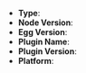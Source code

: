 <!--
Thank you for reporting an issue. Please fill in as much of the template below as you're able.

1. It's RECOMMENDED to submit PR for typo or tiny bug fix.
2. If this's a BUG, please provide: course repetition, error log, platform, node/egg/plugin versions and configuration.
3. If this's a FEATURE request, please provide: details, pseudo codes if necessary.

感谢您向我们反馈问题。请尽量填写下面的模板。

1. 我们推荐如果是小问题（错别字修改，小的 bug fix）直接提交 PR。
2. 如果是一个 BUG，请提供：复现步骤，错误日志，node、egg、和相关插件的版本以及相关配置。
3. 如果是一个新需求，请提供：详细需求描述，最好是有伪代码实现。
-->

* **Type**: <!-- BUG or FEATURE -->
* **Node Version**:
* **Egg Version**:
* **Plugin Name**:
* **Plugin Version**:
* **Platform**:

<!-- Enter your issue details below this comment. -->
